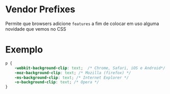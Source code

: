 # Vendor Prefixes

Permite que browsers adicione `features`
a fim de colocar em uso alguma novidade que vemos no CSS

# Exemplo
``` css
p {
    -webkit-background-clip: text;  /* Chrome, Safari, iOS e Android*/
    -moz-background-clip: text; /* Mozilla (firefox) */
    -ms-background-clip: text; /* Internet Explorer */
    -o-background-clip: text; /* Opera */
}

```